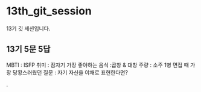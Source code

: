 # 13th_git_session

13기 깃 세션입니다.

## 13기 5문 5답

MBTI : ISFP
취미 : 잠자기
가장 좋아하는 음식 :곱창 & 대창
주량 : 소주 1병
면접 때 가장 당황스러웠던 질문 : 자기 자신을 야채로 표현한다면?

.
